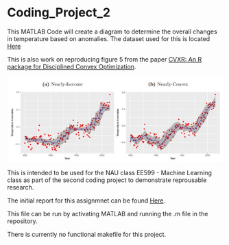 # Coding_Project_2
 
This MATLAB Code will create a diagram to determine the overall changes in temperature based on anomalies. 
The dataset used for this is located [Here](https://cdiac.ess-dive.lbl.gov/ftp/trends/temp/jonescru/global.txt)
 
This is also work on reproducing figure 5 from the paper [CVXR: An R package for Disciplined Convex Optimization](https://web.stanford.edu/~boyd/papers/pdf/cvxr_paper.pdf).

![Output](https://github.com/Dahlmannnnn/Coding_Project_2/blob/master/Project%202%20goal.jpg)

This is intended to be used for the NAU class EE599 - Machine Learning class as part of the second coding project to demonstrate reprousable research.

The initial report for this assignmnet can be found [Here](https://github.com/Dahlmannnnn/Coding_Project_2/blob/master/Coding%20Project%202%20wk2%20Alexander%20Dahlmann.pdf).

This file can be run by activating MATLAB and running the .m file in the repository.

There is currently no functional makefile for this project.
